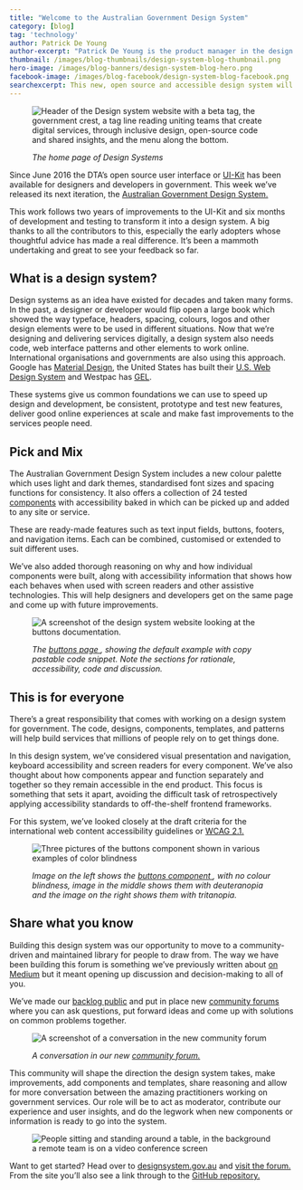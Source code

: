 ```yaml
---
title: "Welcome to the Australian Government Design System"
category: [blog]
tag: 'technology'
author: Patrick De Young
author-excerpt: "Patrick De Young is the product manager in the design system team at the DTA."
thumbnail: /images/blog-thumbnails/design-system-blog-thumbnail.png
hero-image: /images/blog-banners/design-system-blog-hero.png
facebook-image: /images/blog-facebook/design-system-blog-facebook.png
searchexcerpt: This new, open source and accessible design system will speed up and bring consistency to government websites and services.
---
```

<figure>
  <img src="{{ site.url }}{{ site.baseurl }}/images/blog-banners/design-system-blog-hero.png " alt="Header of the Design system website with a beta tag, the government crest, a tag line reading uniting teams that create digital services, through inclusive design, open-source code and shared insights, and the menu along the bottom. "/>
  <figcaption>
    <p>
      <em>
      The home page of Design Systems
      </em>
    </p>
  </figcaption>
</figure>

Since June 2016 the DTA’s open source user interface or [UI-Kit](https://uikit.service.gov.au/) has been available for designers and developers in government. This week we’ve released its next iteration, the [Australian Government Design System.](https://designsystem.gov.au/)

This work follows two years of improvements to the UI-Kit and six months of development and testing to transform it into a design system. A big thanks to all the contributors to this, especially the early adopters whose thoughtful advice has made a real difference. It’s been a mammoth undertaking and great to see your feedback so far.

## What is a design system?
Design systems as an idea have existed for decades and taken many forms. In the past, a designer or developer would flip open a large book which showed the way typeface, headers, spacing, colours, logos and other design elements were to be used in different situations.
Now that we’re designing and delivering services digitally, a design system also needs code, web interface patterns and other elements to work online.
International organisations and governments are also using this approach. Google has [Material Design](http://material.io/), the United States has built their [U.S. Web Design System](https://designsystem.digital.gov/) and Westpac has [GEL](https://gel.westpacgroup.com.au/).

These systems give us common foundations we can use to speed up design and development, be consistent, prototype and test new features, deliver good online experiences at scale and make fast improvements to the services people need.


## Pick and Mix

The Australian Government Design System includes a new colour palette which uses light and dark themes, standardised font sizes and spacing functions for consistency. It also offers a collection of 24 tested [components](https://designsystem.gov.au/components/) with accessibility baked in which can be picked up and added to any site or service.  

These are ready-made features such as text input fields, buttons, footers, and navigation items. Each can be combined, customised or extended to suit different uses.

We’ve also added thorough reasoning on why and how individual components were built, along with accessibility information that shows how each behaves when used with screen readers and other assistive technologies. This will help designers and developers get on the same page and come up with future improvements.

<figure>
  <img src="{{ site.url }}{{ site.baseurl }}/images/blog-content/Design-System-Content1.png" alt="A screenshot of the design system website looking at the buttons documentation."/>
  <figcaption>
    <p>
      <em>
      The <a href="https://designsystem.gov.au/components/buttons/"> buttons page </a>, showing the default example with copy pastable code snippet. Note the sections for rationale, accessibility, code and discussion.
      </em>
    </p>
  </figcaption>
</figure>



## This is for everyone
There’s a great responsibility that comes with working on a design system for government. The code, designs, components, templates, and patterns will help build services that millions of people rely on to get things done.

In this design system, we’ve considered visual presentation and navigation, keyboard accessibility and screen readers for every component. We’ve also thought about how components appear and function separately and together so they remain accessible in the end product. This focus is something that sets it apart, avoiding the difficult task of retrospectively applying accessibility standards to off-the-shelf frontend frameworks.

For this system, we’ve looked closely at the draft criteria for the international web content accessibility guidelines or [WCAG 2.1.](https://www.w3.org/TR/WCAG21/)

<figure>
  <img src="{{ site.url }}{{ site.baseurl }}/images/blog-content/Design-System-Content2.png" alt="Three pictures of the buttons component shown in various examples of color blindness"/>
  <figcaption>
    <p>
      <em>
      Image on the left shows the <a href="https://designsystem.gov.au/components/buttons/accessibility/"> buttons component </a>, with no colour blindness, image in the middle shows them with deuteranopia and the image on the right shows them with tritanopia.
      </em>
    </p>
  </figcaption>
</figure>

## Share what you know

Building this design system was our opportunity to move to a community-driven and maintained library for people to draw from. The way we have been building this forum is something we’ve previously written about [on Medium](https://medium.com/@wilkowskidom/setting-up-a-healthy-thriving-open-source-community-around-a-design-system-d96e86fb6da4) but it meant opening up discussion and decision-making to all of you.

We’ve made our [backlog public](https://github.com/orgs/govau/projects/7?fullscreen=true) and put in place new [community forums](https://community.digital.gov.au/c/designsystem) where you can ask questions, put forward ideas and come up with solutions on common problems together.
<figure>
  <img src="{{ site.url }}{{ site.baseurl }}/images/blog-content/Design-System-Content3.png" alt="A screenshot of a conversation in the new community forum"/>
  <figcaption>
    <p>
      <em>
    A conversation in our new <a href ="https://community.digital.gov.au/c/designsystem">community forum. </a>
      </em>
    </p>
  </figcaption>
</figure>


This community will shape the direction the design system takes, make improvements, add components and templates, share reasoning and allow for more conversation between the amazing practitioners working on government services. Our role will be to act as moderator, contribute our experience and user insights, and do the legwork when new components or information is ready to go into the system.

<figure>
  <img src="{{ site.url }}{{ site.baseurl }}/images/blog-content/Design-System-Content4.png" alt="People sitting and standing around a table, in the background a remote team is on a video conference screen"/>
</figure>


Want to get started? Head over to [designsystem.gov.au](https://designsystem.gov.au) and [visit the forum.](https://community.digital.gov.au) From the site you’ll also see a link through to the [GitHub repository.](https://community.digital.gov.au)
